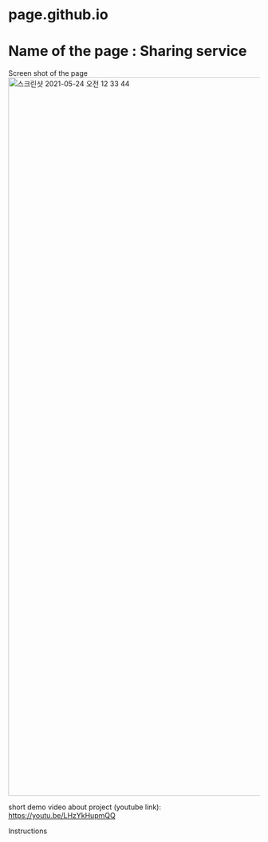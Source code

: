 # page.github.io

<h1>Name of the page : Sharing service</h1>


Screen shot of the page
<img width="1440" alt="스크린샷 2021-05-24 오전 12 33 44" src="https://user-images.githubusercontent.com/79500109/119266935-b583eb00-bc27-11eb-8444-625adcd7b7b9.png">


short demo video about project (youtube link):
https://youtu.be/LHzYkHupmQQ

Instructions
